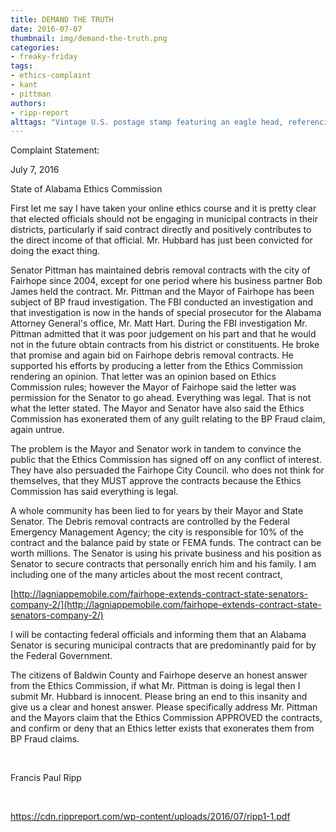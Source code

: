```yaml
---
title: DEMAND THE TRUTH
date: 2016-07-07
thumbnail: img/demand-the-truth.png
categories:
- freaky-friday
tags:
- ethics-complaint
- kant
- pittman
authors:
- ripp-report
alttags: "Vintage U.S. postage stamp featuring an eagle head, referencing government oversight and potential ethical concerns in con..."
---
```

Complaint Statement:

July 7, 2016

State of Alabama Ethics Commission

First let me say I have taken your online ethics course and it is pretty clear that elected officials should not be engaging in municipal contracts in their districts, particularly if said contract directly and positively contributes to the direct income of that official. Mr. Hubbard has just been convicted for doing the exact thing.

Senator Pittman has maintained debris removal contracts with the city of Fairhope since 2004, except for one period where his business partner Bob James held the contract. Mr. Pittman and the Mayor of Fairhope has been subject of BP fraud investigation. The FBI conducted an investigation and that investigation is now in the hands of special prosecutor for the Alabama Attorney General's office, Mr. Matt Hart. During the FBI investigation Mr. Pittman admitted that it was poor judgement on his part and that he would not in the future obtain contracts from his district or constituents. He broke that promise and again bid on Fairhope debris removal contracts. He supported his efforts by producing a letter from the Ethics Commission rendering an opinion. That letter was an opinion based on Ethics Commission rules; however the Mayor of Fairhope said the letter was permission for the Senator to go ahead. Everything was legal. That is not what the letter stated. The Mayor and Senator have also said the Ethics Commission has exonerated them of any guilt relating to the BP Fraud claim, again untrue.

The problem is the Mayor and Senator work in tandem to convince the public that the Ethics Commission has signed off on any conflict of interest. They have also persuaded the Fairhope City Council. who does not think for themselves, that they MUST approve the contracts because the Ethics Commission has said everything is legal.

A whole community has been lied to for years by their Mayor and State Senator. The Debris removal contracts are controlled by the Federal Emergency Management Agency; the city is responsible for 10% of the contract and the balance paid by state or FEMA funds. The contract can be worth millions. The Senator is using his private business and his position as Senator to secure contracts that personally enrich him and his family. I am including one of the many articles about the most recent contract,

[http://lagniappemobile.com/fairhope-extends-contract-state-senators-company-2/](http://lagniappemobile.com/fairhope-extends-contract-state-senators-company-2/)

I will be contacting federal officials and informing them that an Alabama Senator is securing municipal contracts that are predominantly paid for by the Federal Government.

The citizens of Baldwin County and Fairhope deserve an honest answer from the Ethics Commission, if what Mr. Pittman is doing is legal then I submit Mr. Hubbard is innocent. Please bring an end to this insanity and give us a clear and honest answer. Please specifically address Mr. Pittman and the Mayors claim that the Ethics Commission APPROVED the contracts, and confirm or deny that an Ethics letter exists that exonerates them from BP Fraud claims.

 

Francis Paul Ripp

 

https://cdn.rippreport.com/wp-content/uploads/2016/07/ripp1-1.pdf
